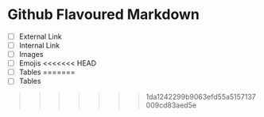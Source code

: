 # Github Flavoured Markdown
- [ ] External Link
- [ ] Internal Link
- [ ] Images
- [ ] Emojis
<<<<<<< HEAD
- [ ] Tables
=======
- [ ] Tables
>>>>>>> 1da1242299b9063efd55a5157137009cd83aed5e
